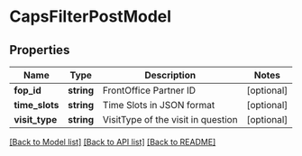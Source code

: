 # CapsFilterPostModel

## Properties
Name | Type | Description | Notes
------------ | ------------- | ------------- | -------------
**fop_id** | **string** | FrontOffice Partner ID | [optional] 
**time_slots** | **string** | Time Slots in JSON format | [optional] 
**visit_type** | **string** | VisitType of the visit in question | [optional] 

[[Back to Model list]](../README.md#documentation-for-models) [[Back to API list]](../README.md#documentation-for-api-endpoints) [[Back to README]](../README.md)


